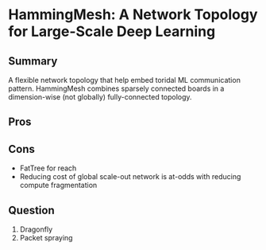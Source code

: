# HammingMesh: A Network Topology for Large-Scale Deep Learning

## Summary

A flexible network topology that help embed toridal ML communication pattern. HammingMesh combines sparsely connected boards in a dimension-wise (not globally) fully-connected topology.

## Pros

## Cons
- FatTree for reach
- Reducing cost of global scale-out network is at-odds with reducing compute fragmentation

## Question
1. Dragonfly
2. Packet spraying